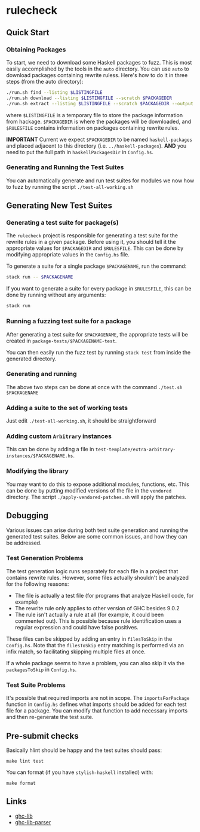 # rulecheck

## Quick Start

### Obtaining Packages

To start, we need to download some Haskell packages to fuzz. This is most easily
accomplished by the tools in the `auto` directory. You can use `auto` to
download packages containing rewrite ruless. Here's how to do it in three steps
(from the auto directory):

```sh
./run.sh find --listing $LISTINGFILE
./run.sh download --listing $LISTINGFILE --scratch $PACKAGEDIR
./run.sh extract --listing $LISTINGFILE --scratch $PACKAGEDIR --output $RULESFILE
```

where `$LISTINGFILE` is a temporary file to store the package information from
hackage. `$PACKAGEDIR` is where the packages will be downloaded, and
`$RULESFILE` contains information on packages containing rewrite rules. 

__IMPORTANT__ Current we expect `$PACKAGEDIR` to be named `haskell-packages` and
placed adjacent to this directory (i.e. `../haskell-packages`). __AND__ you need
to put the full path in `haskellPackagesDir` in `Config.hs`.

### Generating and Running the Test Suites

You can automatically generate and run test suites for modules we now how to
fuzz by running the script `./test-all-working.sh`

## Generating New Test Suites

### Generating a test suite for package(s)

The `rulecheck` project is responsible for generating a test suite for the
rewrite rules in a given package. Before using it, you should tell it the
appropriate values for `$PACKAGEDIR` and `$RULESFILE`. This can be done by
modifying appropriate values in the `Config.hs` file.

To generate a suite for a single package `$PACKAGENAME`, run the command:

``` sh
stack run -- $PACKAGENAME
```

If you want to generate a suite for every package in `$RULESFILE`, this can be
done by running without any arguments:

``` sh
stack run 
```

### Running a fuzzing test suite for a package

After generating a test suite for `$PACKAGENAME`, the appropriate tests will be
created in `package-tests/$PACKAGENAME-test`.

You can then easily run the fuzz test by running `stack test` from inside the
generated directory.

### Generating and running

The above two steps can be done at once with the command `./test.sh $PACKAGENAME`

### Adding a suite to the set of working tests  

Just edit `./test-all-working.sh`, it should be straightforward

### Adding custom `Arbitrary` instances

This can be done by adding a file in
`test-template/extra-arbitrary-instances/$PACKAGENAME.hs`. 

### Modifying the library

You may want to do this to expose additional modules, functions, etc.
This can be done by putting modified versions of the file in the `vendored`
directory. The script `./apply-vendored-patches.sh` will apply the patches.

## Debugging

Various issues can arise during both test suite generation and running the
generated test suites. Below are some common issues, and how they can be addressed.

### Test Generation Problems

The test generation logic runs separately for each file in a project that
contains rewrite rules. However, some files actually shouldn't be analyzed for
the following reasons:

- The file is actually a test file (for programs that analyze Haskell code, for example)
- The rewrite rule only applies to other version of GHC besides 9.0.2 
- The rule isn't actually a rule at all (for example, it could been commented out).
  This is possible because rule identification uses a regular expression and
  could have false positives.
  
These files can be skipped by adding an entry in `filesToSkip` in the
`Config.hs`. Note that the `filesToSkip` entry matching is performed via an
infix match, so facilitating skipping multiple files at once.

If a whole package seems to have a problem, you can also skip it via the
`packagesToSkip` in `Config.hs`.

### Test Suite Problems

It's possible that required imports are not in scope. The `importsForPackage`
function in `Config.hs` defines what imports should be added for each test file
for a package. You can modify that function to add necessary imports and then
re-generate the test suite.

## Pre-submit checks

Basically hlint should be happy and the test suites should pass:

    make lint test

You can format (if you have `stylish-haskell` installed) with:

    make format

## Links

* [ghc-lib](https://www.stackage.org/lts-19.25/package/ghc-lib-9.0.2.20211226)
* [ghc-lib-parser](https://www.stackage.org/lts-19.25/package/ghc-lib-parser-9.0.2.20211226)
